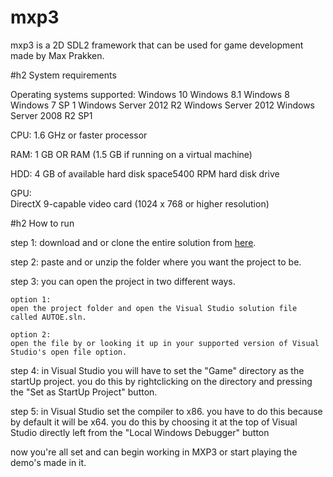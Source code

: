 # mxp3
mxp3 is a 2D SDL2 framework that can be used for game development
made by Max Prakken.

#h2 System requirements

Operating systems supported:
	Windows 10
	Windows 8.1
	Windows 8
	Windows 7 SP 1
	Windows Server 2012 R2
	Windows Server 2012
	Windows Server 2008 R2 SP1

CPU:
	1.6 GHz or faster processor

RAM:
	1 GB OR RAM (1.5 GB if running on a virtual machine)

HDD:
	4 GB of available hard disk space5400 RPM hard disk drive

GPU:	
	DirectX 9-capable video card (1024 x 768 or higher resolution)

#h2 How to run

step 1:
	download and or clone the entire solution from [here](https://github.com/maxPrakken/mxp3 "here").

step 2:
	paste and or unzip the folder where you want the project to be.

step 3:
	you can open the project in two different ways.

	option 1:
	open the project folder and open the Visual Studio solution file called AUTOE.sln.

	option 2:
	open the file by or looking it up in your supported version of Visual Studio's open file option.
	
step 4:
	in Visual Studio you will have to set the "Game" directory as the startUp project.
	you do this by rightclicking on the directory and pressing the "Set as StartUp Project" button.

step 5:
	in Visual Studio set the compiler to x86.
	you have to do this because by default it will be x64.
	you do this by choosing it at the top of Visual Studio directly left from the "Local Windows Debugger" button

now you're all set and can begin working in MXP3 or start playing the demo's made in it.
	
